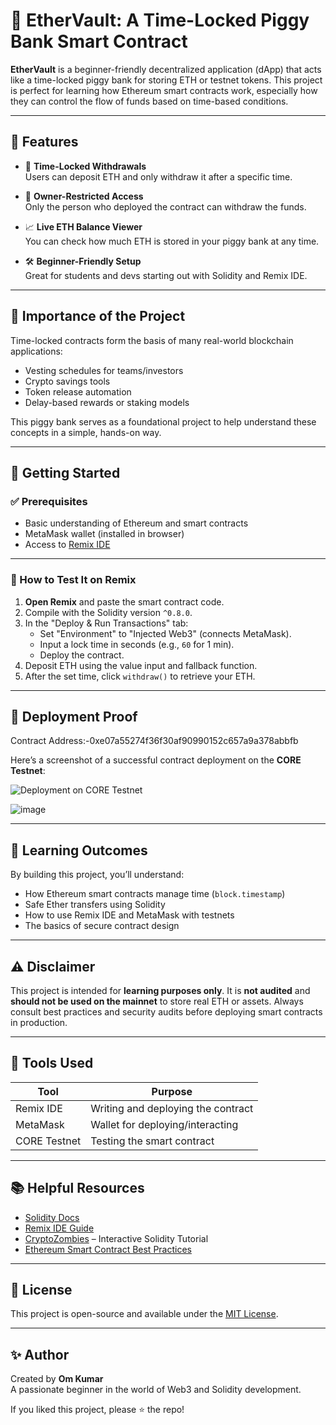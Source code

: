 # 🏦 EtherVault: A Time-Locked Piggy Bank Smart Contract

**EtherVault** is a beginner-friendly decentralized application (dApp) that acts like a time-locked piggy bank for storing ETH or testnet tokens. This project is perfect for learning how Ethereum smart contracts work, especially how they can control the flow of funds based on time-based conditions.

---

## 🌟 Features

- 🔐 **Time-Locked Withdrawals**  
  Users can deposit ETH and only withdraw it after a specific time.

- 👤 **Owner-Restricted Access**  
  Only the person who deployed the contract can withdraw the funds.

- 📈 **Live ETH Balance Viewer**  
  You can check how much ETH is stored in your piggy bank at any time.

- 🛠️ **Beginner-Friendly Setup**  
  Great for students and devs starting out with Solidity and Remix IDE.

---

## 📌 Importance of the Project

Time-locked contracts form the basis of many real-world blockchain applications:

- Vesting schedules for teams/investors
- Crypto savings tools
- Token release automation
- Delay-based rewards or staking models

This piggy bank serves as a foundational project to help understand these concepts in a simple, hands-on way.

---

## 🚀 Getting Started

### ✅ Prerequisites
- Basic understanding of Ethereum and smart contracts
- MetaMask wallet (installed in browser)
- Access to [Remix IDE](https://remix.ethereum.org)

---

### 🧪 How to Test It on Remix

1. **Open Remix** and paste the smart contract code.
2. Compile with the Solidity version `^0.8.0`.
3. In the "Deploy & Run Transactions" tab:
   - Set "Environment" to "Injected Web3" (connects MetaMask).
   - Input a lock time in seconds (e.g., `60` for 1 min).
   - Deploy the contract.
4. Deposit ETH using the value input and fallback function.
5. After the set time, click `withdraw()` to retrieve your ETH.

---

## 📸 Deployment Proof

Contract Address:-0xe07a55274f36f30af90990152c657a9a378abbfb

Here’s a screenshot of a successful contract deployment on the **CORE Testnet**:

![Deployment on CORE Testnet](images/deployment-screenshot.png)



![image](https://github.com/user-attachments/assets/aa968f8a-fce5-4d01-9da3-4005c94affa5)


---

## 🧠 Learning Outcomes

By building this project, you’ll understand:

- How Ethereum smart contracts manage time (`block.timestamp`)
- Safe Ether transfers using Solidity
- How to use Remix IDE and MetaMask with testnets
- The basics of secure contract design

---

## ⚠️ Disclaimer

This project is intended for **learning purposes only**. It is **not audited** and **should not be used on the mainnet** to store real ETH or assets. Always consult best practices and security audits before deploying smart contracts in production.

---

## 🧰 Tools Used

| Tool        | Purpose                          |
|-------------|----------------------------------|
| Remix IDE   | Writing and deploying the contract |
| MetaMask    | Wallet for deploying/interacting  |
| CORE Testnet | Testing the smart contract       |

---

## 📚 Helpful Resources

- [Solidity Docs](https://docs.soliditylang.org/)
- [Remix IDE Guide](https://remix-ide.readthedocs.io/)
- [CryptoZombies](https://cryptozombies.io/) – Interactive Solidity Tutorial
- [Ethereum Smart Contract Best Practices](https://consensys.github.io/smart-contract-best-practices/)

---

## 📄 License

This project is open-source and available under the [MIT License](LICENSE).

---

## ✨ Author

Created by **Om Kumar**  
A passionate beginner in the world of Web3 and Solidity development.

If you liked this project, please ⭐ the repo!
